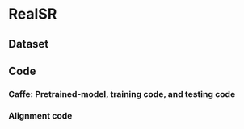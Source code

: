 # RealSR


## Dataset


## Code 
### Caffe: Pretrained-model, training code, and testing code


### Alignment code



